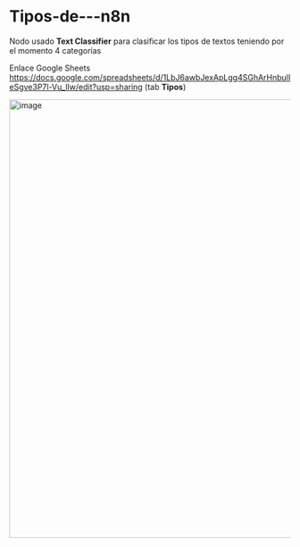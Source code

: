 # Tipos-de---n8n
Nodo usado **Text Classifier** para clasificar los tipos de textos teniendo por el momento 4 categorías

Enlace Google Sheets https://docs.google.com/spreadsheets/d/1LbJ6awbJexApLgg4SGhArHnbulIeSgve3P7l-Vu_lIw/edit?usp=sharing (tab **Tipos**)

<img width="969" height="786" alt="image" src="https://github.com/user-attachments/assets/eabe33cb-92cb-42c6-a3cf-3642948da323" />
